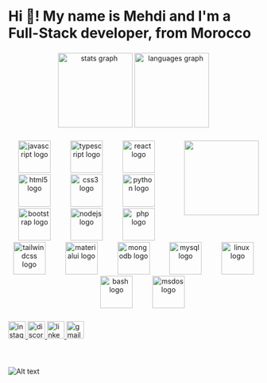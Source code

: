 <h1 align="left">Hi 👋! My name is Mehdi and I'm a Full-Stack developer, from Morocco</h1>

###

<div align="center">
  <img src="https://github-readme-stats.vercel.app/api?username=eelx001&hide_title=false&hide_rank=false&show_icons=true&include_all_commits=true&count_private=true&disable_animations=false&theme=aura&locale=en&hide_border=false" height="150" alt="stats graph"  />
  <img src="https://github-readme-stats.vercel.app/api/top-langs?username=eelx001&locale=en&hide_title=false&layout=compact&card_width=320&langs_count=5&theme=dracula&hide_border=false" height="150" alt="languages graph"  />
</div>

###

<img align="right" height="150" src="https://media0.giphy.com/media/4Ev0Ari2Nd9io/giphy.gif?cid=ecf05e476jfnllq6ydzou1g8sdignkm9lmwcobdox9coqgas&ep=v1_gifs_search&rid=giphy.gif"  />

###

<div align="center">
  <img src="https://cdn.jsdelivr.net/gh/devicons/devicon/icons/javascript/javascript-original.svg" height="65" alt="javascript logo"  />
  <img width="32" />
  <img src="https://cdn.jsdelivr.net/gh/devicons/devicon/icons/typescript/typescript-original.svg" height="65" alt="typescript logo"  />
  <img width="32" />
  <img src="https://cdn.jsdelivr.net/gh/devicons/devicon/icons/react/react-original.svg" height="65" alt="react logo"  />
  <img width="32" />
  <img src="https://cdn.jsdelivr.net/gh/devicons/devicon/icons/html5/html5-original.svg" height="65" alt="html5 logo"  />
  <img width="32" />
  <img src="https://cdn.jsdelivr.net/gh/devicons/devicon/icons/css3/css3-original.svg" height="65" alt="css3 logo"  />
  <img width="32" />
  <img src="https://cdn.jsdelivr.net/gh/devicons/devicon/icons/python/python-original.svg" height="65" alt="python logo"  />
  <img width="32" />
  <img src="https://cdn.jsdelivr.net/gh/devicons/devicon/icons/bootstrap/bootstrap-original.svg" height="65" alt="bootstrap logo"  />
  <img width="32" />
  <img src="https://cdn.jsdelivr.net/gh/devicons/devicon/icons/nodejs/nodejs-original.svg" height="65" alt="nodejs logo"  />
  <img width="32" />
  <img src="https://cdn.jsdelivr.net/gh/devicons/devicon/icons/php/php-original.svg" height="65" alt="php logo"  />
  <img width="32" />
  <img src="https://cdn.jsdelivr.net/gh/devicons/devicon/icons/tailwindcss/tailwindcss-original-wordmark.svg" height="65" alt="tailwindcss logo"  />
  <img width="32" />
  <img src="https://cdn.jsdelivr.net/gh/devicons/devicon/icons/materialui/materialui-original.svg" height="65" alt="materialui logo"  />
  <img width="32" />
  <img src="https://cdn.jsdelivr.net/gh/devicons/devicon/icons/mongodb/mongodb-original.svg" height="65" alt="mongodb logo"  />
  <img width="32" />
  <img src="https://cdn.jsdelivr.net/gh/devicons/devicon/icons/mysql/mysql-original.svg" height="65" alt="mysql logo"  />
  <img width="32" />
  <img src="https://cdn.jsdelivr.net/gh/devicons/devicon/icons/linux/linux-original.svg" height="65" alt="linux logo"  />
  <img width="32" />
  <img src="https://cdn.jsdelivr.net/gh/devicons/devicon/icons/bash/bash-original.svg" height="65" alt="bash logo"  />
  <img width="32" />
  <img src="https://cdn.jsdelivr.net/gh/devicons/devicon/icons/msdos/msdos-original.svg" height="65" alt="msdos logo"  />
</div>

###

<div align="left">
  <a href="https://www.instagram.com/eelx001/" target="_blank">
    <img src="https://img.shields.io/static/v1?message=Instagram&logo=instagram&label=&color=E4405F&logoColor=white&labelColor=&style=for-the-badge" height="35" alt="instagram logo"  />
  </a>
  <a href="https://discordapp.com/users/497041448336883712" target="_blank">
    <img src="https://img.shields.io/static/v1?message=Discord&logo=discord&label=&color=7289DA&logoColor=white&labelColor=&style=for-the-badge" height="35" alt="discord logo"  />
  </a>
  <a href="https://www.linkedin.com/in/mehdi-joumad/" target="_blank">
    <img src="https://img.shields.io/static/v1?message=LinkedIn&logo=linkedin&label=&color=0077B5&logoColor=white&labelColor=&style=for-the-badge" height="35" alt="linkedin logo"  />
  </a>
  <a href="https://mail.google.com/mail/u/0/?tab=rm&ogbl#inbox" target="_blank">
    <img src="https://img.shields.io/static/v1?message=Gmail&logo=gmail&label=&color=D14836&logoColor=white&labelColor=&style=for-the-badge" height="35" alt="gmail logo"  />
  </a>
</div>

###

<br clear="both">

![Alt text](https://spotify-recently-played-readme.vercel.app/api?user=31mnajpbhaht66tufkwhh7ku3dre)

###
